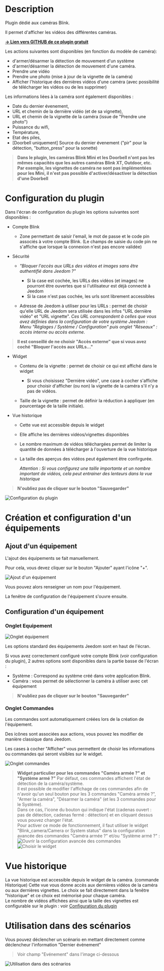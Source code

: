# Description

Plugin dédié aux caméras Blink.

Il permet d'afficher les vidéos des différentes caméras.

[**&rarr; Lien vers GITHUB de ce plugin gratuit**](https://github.com/d9-197/blink_camera)

Les actions suivantes sont disponibles (en fonction du modèle de caméra):
- d'armer/désarmer la détection de mouvement d'un système
- d'armer/désarmer la détection de mouvement d'une caméra.
- Prendre une vidéo
- Prendre une photo (mise à jour de la vignette de la caméra)
- Afficher l'historique des dernières vidéos d'une caméra (avec possibilité de télécharger les vidéos ou de les supprimer)

Les informations liées à la caméra sont également disponibles :
* Date du dernier évenement,
* URL et chemin de la dernière vidéo (et de sa vignette),
* URL et chemin de la vignette de la caméra (issue de "Prendre une photo")
* Puissance du wifi,
* Température,
* Etat des piles,
* [Doorbell uniquement] Source du dernier évenement ("pir" pour la détection, "button_press" pour la sonette)

>**Dans le plugin, les caméras Blink Mini et les Doorbell n'ont pas les mêmes capacités que les autres caméras Blink XT, Outdoor, etc.<br> Par exemple, les vignettes de caméra ne sont pas implémentées pour les Mini, il n'est pas possible d'activer/désactiver la détection d'une Doorbell**


# Configuration du plugin

Dans l'écran de configuration du plugin les options suivantes sont disponibles :

* Compte Blink
  + Zone permettant de saisir l'email, le mot de passe et le code pin associés à votre compte Blink. (Le champs de saisie du code pin ne s'affiche que lorsque la connexion n'est pas encore validée)

* Sécurité
  + _"Bloquer l'accès aux URLs des vidéos et images sans être authentifié dans Jeedom ?"_
    - Si la case est cochée, les URLs des vidéos (et images) ne pourront être ouvertes que si l'utilisateur est déjà connecté à Jeedom
    - Si la case n'est pas cochée, les urls sont librement accessibles

  + Adresse de Jeedom à utiliser pour les URLs : permet de choisir qu'elle URL de Jeedom sera utilisée dans les infos "URL dernière vidéo" et "URL vignette".
    *Ces URL correspondent à celles que vous avez définies dans la configuration de votre système Jeedom : Menu "Réglages / Système / Configuration" puis onglet "Réseaux" : accès interne ou accès externe.*

>**Il est conseillé de ne choisir "Accès externe" que si vous avez coché "Bloquer l'accès aux URLs..."**

* Widget
  + Contenu de la vignette : permet de choisir ce qui est affiché dans le widget
    + Si vous choisissez "Dernière vidéo", une case à cocher s'affiche pour choisir d'afficher (ou non) la vignette de la caméra s'il n'y a pas de vidéos.

  + Taille de la vignette : permet de définir la réduction à appliquer (en pourcentage de la taille initiale).


* Vue historique
  + Cette vue est accessible depuis le widget
  + Elle affiche les dernières vidéos/vignettes disponibles
  + Le nombre maximum de vidéos téléchargées permet de limiter la quantité de données à télécharger à l'ouverture de la vue historique
  + La taille des aperçus des vidéos peut également être confirgurée.

    *Attention : Si vous configurez une taille importante et un nombre important de vidéos, cela peut entrainer des lenteurs dans la vue historique*


>**N'oubliez pas de cliquer sur le bouton "Sauvegarder"**


![Configuration du plugin](..\assets\images\cfg_plugin.png "Configuraion du plugin")

# Création et configuration d'un équipements


## Ajout d'un équipement


L'ajout des équipements se fait manuellement.

Pour cela, vous devez cliquer sur le bouton "Ajouter" ayant l'icône "+".

![Ajout d'un équipement](..\assets\images\cfg_plugin_general.png "Ajout d'un équipement")

Vous pouvez alors renseigner un nom pour l'équipement.

La fenêtre de configuration de l'équipement s'ouvre ensuite.

## Configuration d'un équipement

### Onglet Equipement
![Onglet équipement](..\assets\images\cfg_equipment.png "Equipement")

Les options standard des équipements Jeedom sont en haut de l'écran.

Si vous avez correctement configuré votre compte Blink (voir configuration du plugin), 2 autres options sont disponibles dans la partie basse de l'écran :
- Système : Correspond au système créé dans votre application Blink.
- Caméra : vous permet de sélectionner la caméra à utiliser avec cet équipement

>**N'oubliez pas de cliquer sur le bouton "Sauvegarder"**


### Onglet Commandes

Les commandes sont automatiquement créées lors de la création de l'équipement.

Des icônes sont associées aux actions, vous pouvez les modifier de manière classique dans Jeedom.

Les cases à cocher "Afficher" vous permettent de choisir les informations ou commandes qui seront visibles sur le widget.

![Onglet commandes](..\assets\images\cfg_commands.png "Commandes")


>**Widget particulier pour les commandes "Caméra armée ?" et "Système armé ?"**
Par défaut, ces commandes affichent l'état de détection de la caméra/système.<br> 
 Il est possible de modifier l'affichage de ces commandes afin de n'avoir qu'un seul bouton pour les 3 commandes "Caméra armée ?", "Armer la caméra", "Désarmer la caméra" (et les 3 commandes pour le Système).<br>Dans ce cas, l'icone du bouton qui indique l'état (cadenas ouvert : pas de détection, cadenas fermé : détection) et en cliquant dessus vous pouvez changer l'état.<br>
 Pour activer ce mode de fonctionnement, il faut utiliser le widget "Blink_camera/Camera or System status" dans la configuration avancée des commandes "Caméra armée ?" et/ou "Système armé ?" :<br>
>![Ouvrir la configuration avancée des commandes](..\assets\images\cfg_command_switch_1.png "Config commandes")<br>
>![Choisir le widget](..\assets\images\cfg_command_switch_2.png "Choix widget")



Vue historique
===
La vue historique est accessible depuis le widget de la caméra. (commande Historique)
Cette vue vous donne accès aux dernières vidéos de la caméra ou aux dernières vignettes. Le choix se fait directement dans la fenêtre "historique" et ce choix est mémorisé pour chaque caméra.<br>
Le nombre de vidéos affichées ainsi que la taille des vignettes est configurable sur le plugin : voir [Configuration du plugin](#-Configuration-du-plugin)

Utilisation dans des scénarios
===
Vous pouvez déclencher un scénario en mettant directement comme déclencheur l'information "Dernier événement"

> Voir champ "Evénement" dans l'image ci-dessous

![Utilisation dans des scénarios](..\assets\images\scenario.png "Utilisation dans des scénarios")